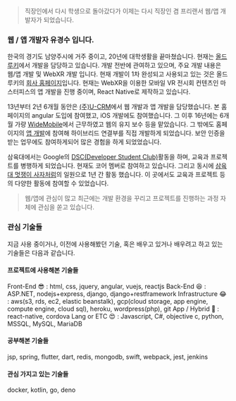 > 직장인에서 다시 학생으로 돌아갔다가 이제는 다시 직장인 겸 프리랜서 웹/앱 개발자가 되었습니다.  

### 웹 / 앱 개발자 유경수 입니다.

 한국의 경기도 남양주시에 거주 중이고, 20년에 대학생활을 끝마쳤습니다. 현재는 [올드루키][1]에서 개발을 담당하고 있습니다. 개발 전반에 관여하고 있으며, 주요 개발 내용은 웹/앱 개발 및 WebXR 개발 입니다. 현재 개발이 1차 완성되고 사용되고 있는 것은 올드루키의 [회사 홈페이지][1]입니다. 현재는 WebXR을 이용한 모바일 VR 전시회 컨텐츠인 마스터피스의 앱 개발을 진행 중이며, React Native로 제작하고 있습니다.

 13년부터 2년 6개월 동안은 [(주)U-CRM][2]에서 웹 개발과 앱 개발을 담당했습니다. 본 홈페이지의 angular 도입에 참여했고, iOS 개발에도 참여했습니다.
 그 이후 16년에는 6개월 가량 [WideMobile][3]에서 근무하였고 웹의 유지 보수 등을 맡았습니다. 그 밖에도 홈페이지의 [앱 개발][4]에 참여해 하이브리드 연결부를 직접 개발하게 되었습니다. 보안 인증을 받는 업무에도 참여하게되어 많은 경험을 하게 되었었습니다.   
 
 삼육대에서는 Google의 [DSC(Developer Student Club)][5]활동을 하며, 교육과 프로젝트를 병행하게 되었습니다. 현재도 코어 멤버로 참여하고 있습니다. 그리고 동시에 [삼육대 멋쟁이 사자처럼][6]의 일원으로 1년 간 활동 했습니다. 이 곳에서도 교육과 프로젝트 등의 다양한 활동에 참여할 수 있었습니다. 

> 웹/앱에 관심이 많고 최근에는 개발 환경을 꾸리고 프로젝트를 진행하는 과정 자체에 관심을 쏟고 있습니다.

### 관심 기술들 

지금 사용 중이거나, 이전에 사용해봤던 기술, 혹은 배우고 있거나 배우려고 하고 있는 기술들은 다음과 같습니다. 

#### 프로젝트에 사용해본 기술들

Front-End 😎
: html, css, jquery, angular, vuejs, reactjs
Back-End 😆
: ASP.NET, nodejs+express, django, django+restframework
Infrastructure 😂
: aws(s3, rds, ec2, elastic beanstalk), gcp(cloud storage, app engine, compute engine, cloud sql), heroku, wordpress(php), git
App / Hybrid 🙌
: react-native, cordova 
Lang or ETC 😍
: Javascript, C#, objective c, python, MSSQL, MySQL, MariaDB

#### 공부해본 기술들
jsp, spring, flutter, dart, redis, mongodb, swift, webpack, jest, jenkins

#### 관심 가지고 있는 기술들 
docker, kotlin, go, deno



[1]: http://www.oldrookiecorp.com
[2]: http://www.u-pds.com
[3]: https://www.wifidosirak.com
[4]: https://apps.apple.com/kr/app/%EC%99%80%EC%9D%B4%EB%93%9C%EB%AA%A8%EB%B0%94%EC%9D%BC-%EC%99%80%EC%9D%B4%ED%8C%8C%EC%9D%B4%EB%8F%84%EC%8B%9C%EB%9D%BD/id1162744579
[5]: https://sites.google.com/view/dscsahmyook
[6]: http://sahmyook.likelion.org
